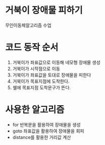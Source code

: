 # 거북이 장애물 피하기
무인이동체알고리즘 수업

# 코드 동작 순서
1. 거북이가 좌표값으로 이동해 네모형 장애물 생성
2. 거북이가 시작점으로 이동
3. 거북이가 좌표값을 토대로 장애물을 피한다
4. 거북이가 목표지점에 도착한다.
5. 쉘에 목표지점 도착문구가 뜬다.

# 사용한 알고리즘
* for 반복문을 활용하여 장애물을 생성
* goto 좌표값을 활용하여 장애물을 회피
* distance를 활용한 거리값 계산



